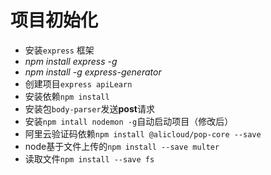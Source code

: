 # 项目初始化

-  安装`express` 框架
  - *npm install express -g*
  - *npm install -g express-generator*
-  创建项目`express apiLearn`
-  安装依赖`npm install`
-  安装包`body-parser`发送**post**请求
-  安装`npm intall nodemon -g`自动启动项目（修改后）
-  阿里云验证码依赖`npm install @alicloud/pop-core --save`
-  node基于文件上传的`npm install --save multer`
-  读取文件`npm install --save fs`